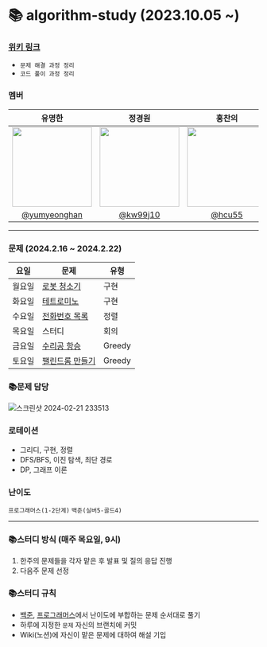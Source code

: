 # 📚 algorithm-study (2023.10.05 ~)

### [위키 링크](https://github.com/k-algorithm-study/algorithm-study/wiki)
- `문제 해결 과정 정리`
- `코드 풀이 과정 정리`

### 멤버
|      유명한       |          정경원         |       홍찬의         |                                                                                                               
| :------------------------------------------------------------------------------: | :---------------------------------------------------------------------------------------------------------------------------------------------------: | :---------------------------------------------------------------------------------------------------------------------------------------------------------------------------------------------------: |
|   <img width="160px" src="https://avatars.githubusercontent.com/u/75025163?v=4.png" />    |            <img width="160px" src="https://avatars.githubusercontent.com/u/103038606?v=4.png" />              |                   <img width="160px" src="https://avatars.githubusercontent.com/u/75023467?v=4.png"/>   |
|   [@yumyeonghan](https://github.com/yumyeonghan)   |  [@kw99j10](https://github.com/kw99j10 )    | [@hcu55](https://github.com/hcu55)  |

<hr>


### 문제 (2024.2.16 ~ 2024.2.22) 
| 요일   | 문제                                                                                                                                                           | 유형|
|--------|--------------------------------------------------------------------------------------------------------------------------------------------------------------|----|
| 월요일 | [로봇 청소기](https://www.acmicpc.net/problem/14503) | 구현 |
| 화요일 | [테트로미노](https://www.acmicpc.net/problem/14500) | 구현 |
| 수요일 | [전화번호 목록](https://www.acmicpc.net/problem/5052)     | 정렬 |
| 목요일 | 스터디                                                | 회의    |
| 금요일 | [수리공 항승](https://www.acmicpc.net/problem/1449)                                                         | Greedy |
| 토요일 | [팰린드롬 만들기](https://www.acmicpc.net/problem/1213)                                                           | Greedy  |



### 📚문제 담당

![스크린샷 2024-02-21 233513](https://github.com/k-algorithm-study/algorithm-study/assets/103038606/7c8eeb1a-50c4-43e6-a2d0-4dbc1b49a1c9)


### 로테이션
- 그리디, 구현, 정렬
- DFS/BFS, 이진 탐색, 최단 경로
- DP, 그래프 이론


### 난이도
`프로그래머스(1-2단계)`
`백준(실버5-골드4)`

<hr>

### 📚스터디 방식 (매주 목요일, 9시)
1. 한주의 문제들을 각자 맡은 후 발표 및 질의 응답 진행
2. 다음주 문제 선정 

### 📚스터디 규칙
- [백준](https://www.acmicpc.net/problem/tags), [프로그래머스](https://school.programmers.co.kr/learn/challenges?order=recent&page=1&levels=2)에서 난이도에 부합하는 문제 순서대로 풀기
- 하루에 지정한 `문제` 자신의 브랜치에 커밋
- Wiki(노션)에 자신이 맡은 문제에 대하여 해설 기입
